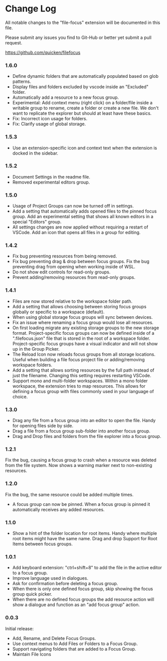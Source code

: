 # Change Log

All notable changes to the "file-focus" extension will be documented in this file.

Please submit any issues you find to Git-Hub or better yet submit a pull request.

https://github.com/quicken/filefocus

### 1.6.0

- Define dynamic folders that are automatically populated based on glob patterns.
- Display files and folders excluded by vscode inside an "Excluded" folder.
- Automatically add a resource to a new focus group.
- Experimental: Add context menu (right click) on a folder/file inside a writable group to rename, create a folder or create a new file. We don't want to replicate the explorer but should at least have these basics.
- Fix: Incorrect icon usage for folders.
- Fix: Clarify usage of global storage.

### 1.5.3

- Use an extension-specific icon and context text when the extension is docked in the sidebar.

### 1.5.2

- Document Settings in the readme file.
- Removed experimental editors group.

### 1.5.0

- Usage of Project Groups can now be turned off in settings.
- Add a setting that automatically adds opened files to the pinned focus group.
  Add an experimental setting that shows all known editors in a special "Editors" group.
- All settings changes are now applied without requiring a restart of VSCode.
  Add an icon that opens all files in a group for editing.

### 1.4.2

- Fix bug preventing resources from being removed.
- Fix bug preventing drag & drop between focus groups.
  Fix the bug preventing drag from opening when working inside of WSL.
- Do not show edit controls for read-only groups.
- Prevent adding/removing resources from read-only groups.

### 1.4.1

- Files are now stored relative to the workspace folder path.
- Add a setting that allows choosing between storing focus groups globally or specific to a workspace (default).
- When using global storage focus groups will sync between devices.
- Fix an issue where renaming a focus group would lose all resources.
- On first loading migrate any existing storage groups to the new storage format.
  Project-specific focus groups can now be defined inside of a ".filefocus.json" file that is stored in the root of a workspace folder.
  Project-specific focus groups have a visual indicator and will not show up in the Group Picker.
- The Reload Icon now reloads focus groups from all storage locations. Useful when building a file focus project file or adding/removing workspace folders.
- Add a setting that allows sorting resources by the full path instead of just the filename. Changing this setting requires restarting VSCode.
- Support mono and multi-folder workspaces. Within a mono folder workspace, the extension tries to map resources. This allows for defining a focus group with files commonly
  used in your language of choice.

### 1.3.0

- Drag any file from a focus group into an editor to open the file. Handy for opening files side by side.
- Drag a file from a focus group sub-folder into another focus group.
- Drag and Drop files and folders from the file explorer into a focus group.

### 1.2.1

Fix the bug, causing a focus group to crash when a resource was deleted from the file system. Now shows a warning marker next to non-existing resources.

### 1.2.0

Fix the bug, the same resource could be added multiple times.

- A focus group can now be pinned. When a focus group is pinned it automatically receives any added resources.

### 1.1.0

- Show a hint of the folder location for root items. Handy where multiple root items might have the same name.
  Drag and drop Support for Root Items between focus groups.

### 1.0.1

- Add keyboard extension: "ctrl+shift+8" to add the file in the active editor to a focus group.
- Improve language used in dialogues.
- Ask for confirmation before deleting a focus group.
- When there is only one defined focus group, skip showing the focus group quick picker.
- When there are no defined focus groups the add resource action will show a dialogue and function as an "add focus group" action.

### 0.0.3

Initial release:

- Add, Rename, and Delete Focus Groups.
- Use context menus to Add Files or Folders to a Focus Group.
- Support navigating folders that are added to a Focus Group.
- Maintain File Icons
